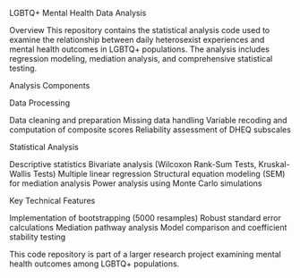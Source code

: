 LGBTQ+ Mental Health Data Analysis

Overview
This repository contains the statistical analysis code used to examine the relationship between daily heterosexist experiences and mental health outcomes in LGBTQ+ populations. The analysis includes regression modeling, mediation analysis, and comprehensive statistical testing.

Analysis Components

Data Processing

Data cleaning and preparation
Missing data handling
Variable recoding and computation of composite scores
Reliability assessment of DHEQ subscales

Statistical Analysis

Descriptive statistics
Bivariate analysis (Wilcoxon Rank-Sum Tests, Kruskal-Wallis Tests)
Multiple linear regression
Structural equation modeling (SEM) for mediation analysis
Power analysis using Monte Carlo simulations

Key Technical Features

Implementation of bootstrapping (5000 resamples)
Robust standard error calculations
Mediation pathway analysis
Model comparison and coefficient stability testing


This code repository is part of a larger research project examining mental health outcomes among LGBTQ+ populations. 
